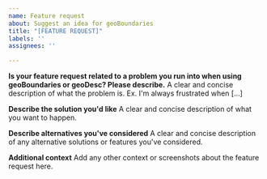 ```yaml
---
name: Feature request
about: Suggest an idea for geoBoundaries
title: "[FEATURE REQUEST]"
labels: ''
assignees: ''

---
```


**Is your feature request related to a problem you run into when using geoBoundaries or geoDesc? Please describe.**
A clear and concise description of what the problem is. Ex. I'm always frustrated when [...]

**Describe the solution you'd like**
A clear and concise description of what you want to happen.

**Describe alternatives you've considered**
A clear and concise description of any alternative solutions or features you've considered.

**Additional context**
Add any other context or screenshots about the feature request here.
